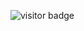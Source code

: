 ![visitor badge](https://visitor-badge.laobi.icu/badge?page_id=shanmukhsaibada.visitor-badge&left_color=red&right_color=green&left_text=HelloVisitors)

<!--
**shanmukhsaibada/shanmukhsaibada** is a ✨ _special_ ✨ repository because its `README.md` (this file) appears on your GitHub profile.

Here are some ideas to get you started:

- 🔭 I’m currently working on ...
- 🌱 I’m currently learning ...
- 👯 I’m looking to collaborate on ...
- 🤔 I’m looking for help with ...
- 💬 Ask me about ...
- 📫 How to reach me: ...
- 😄 Pronouns: ...
- ⚡ Fun fact: ...
-->
